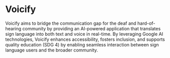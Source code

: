 # Voicify
Voicify aims to bridge the communication gap for the deaf and hard-of-hearing community by providing an AI-powered application that translates sign language into both text and voice in real-time. By leveraging Google AI technologies, Voicify enhances accessibility, fosters inclusion, and supports quality education (SDG 4) by enabling seamless interaction between sign language users and the broader community.
